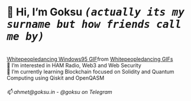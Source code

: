  <h1>👋 Hi, I’m <b>Goksu</b> <kbd><i>(actually its my surname but how friends call me by)</i></kbd></h1><br>
<div class="tenor-gif-embed" data-postid="7658602" data-share-method="host" data-aspect-ratio="1.71901" data-width="100%"><a href="https://tenor.com/view/whitepeopledancing-dancing-windows95-win95-microsoft-gif-7658602">Whitepeopledancing Windows95 GIF</a>from <a href="https://tenor.com/search/whitepeopledancing-gifs">Whitepeopledancing GIFs</a></div> <script type="text/javascript" async src="https://tenor.com/embed.js"></script>
👀 I’m interested in HAM Radio, Web3 and Web Security <br>
🌱 I’m currently learning Blockchain focused on Solidity and Quantum Computing using Qiskit and OpenQASM<br>
<h6>
📫 ahmet@goksu.in - @goksu on Telegram</h6>

<!---
goeksu/goeksu is a ✨ special ✨ repository because its `README.md` (this file) appears on your GitHub profile.
You can click the Preview link to take a look at your changes.
--->
